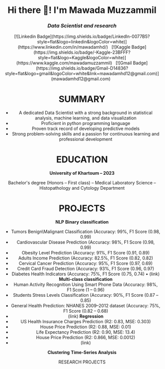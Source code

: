 <h1 align="center">Hi there 👋! I'm Mawada Muzzammil</h1>

<h3 align="center"><i>Data Scientist and research</i></h3>

<div align="center">
[![Linkedin Badge](https://img.shields.io/badge/LinkedIn-0077B5?style=flat&logo=linkedin&logoColor=white)](https://www.linkedin.com/in/mawadamhd/)&nbsp;&nbsp;
[![Kaggle Badge](https://img.shields.io/badge/-Kaggle-23BFFF?style=flat&logo=Kaggle&logoColor=white)](https://www.kaggle.com/mawadamuzzammil)&nbsp;&nbsp;
[![Gmail Badge](https://img.shields.io/badge/Gmail-D14836?style=flat&logo=gmail&logoColor=white&link=mawadamhd12@gmail.com)](mawadamhd12@gmail.com)&nbsp;&nbsp;

# **SUMMARY**
* A dedicated Data Scientist with a strong background in statistical analysis, machine learning, and data visualization
* Proficient in python programming language
* Proven track record of developing predictive models
* Strong problem-solving skills and a passion for continuous learning and professional development
# **EDUCATION**
**University of Khartoum – 2023**

Bachelor's degree (Honors – First class) – Medical Laboratory Science – Histopathology and Cytology Department
# **PROJECTS**
**NLP**
**Binary classification**
*	Tumors Benign\Malignant Classification (Accuracy: 99%, F1 Score (0.98, 0.99)
*	Cardiovascular Disease Prediction (Accuracy: 98%, F1 Score (0.98, 0.99)
*	Obesity Level Prediction (Accuracy: 91%, F1 Score (0.91, 0.89)
*	Adults Income Prediction (Accuracy: 82.5%, F1 Score (0.82, 0.82)
*	Cervical Cancer Prediction (Accuracy: 95%, F1 Score (0.97, 0.69)
*	Credit Card Fraud Detection (Accuracy: 93%, F1 Score (0.96, 0.97)
*	Diabetes Health Indicators (Accuracy: 75%, F1 Score (0.75, 0.74)
•	(link)
**Multi-class classification**
*	Human Activity Recognition Using Smart Phone Data (Accuracy: 98%, F1 Score (1 – 0.96)
*	Students Stress Levels Classification (Accuracy: 90%, F1 Score (0.87 – 0.85)
*	General Health Prediction: NHANES 2009–2012 dataset (Accuracy: 75%, F1 Score (0.82 – 0.68)
*	(link)
**Regression**
*	US Health Insurance Charges Prediction (R2: 0.83, MSE: 0.303)
*	House Price Prediction (R2: 0.88, MSE: 0.01)
*	Life Expectancy Prediction (R2: 0.90, MSE: 13.4)
*	House Price Prediction (R2: 0.866, MSE: 0.0012)
*	(link)


**Clustering** 
**Time-Series Analysis**


RESEARCH PROJECTS

